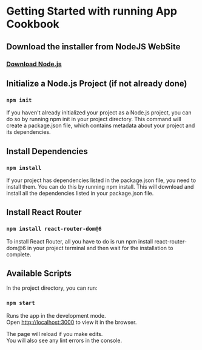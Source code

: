 # Getting Started with running App Cookbook

## Download the installer from NodeJS WebSite

### [Download Node.js](https://nodejs.org/en/download)



## Initialize a Node.js Project (if not already done)

### `npm init`

If you haven't already initialized your project as a Node.js project, you can do so by running npm init in your project directory. This command will create a package.json file, which contains metadata about your project and its dependencies.

## Install Dependencies

### `npm install`

If your project has dependencies listed in the package.json file, you need to install them. You can do this by running npm install. This will download and install all the dependencies listed in your package.json file.

## Install React Router

### `npm install react-router-dom@6`

To install React Router, all you have to do is run npm install react-router-dom@6 in your project terminal and then wait for the installation to complete.

## Available Scripts

In the project directory, you can run:

### `npm start`

Runs the app in the development mode.\
Open [http://localhost:3000](http://localhost:3000) to view it in the browser.

The page will reload if you make edits.\
You will also see any lint errors in the console.
